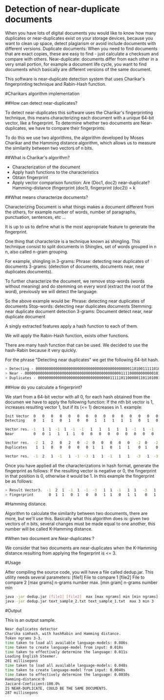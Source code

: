 Detection of near-duplicate documents
==================

When you have lots of digital documents you would like to know how many duplicates or near-duplicates exist on your storage devices, because you want to clean up space, detect plagiarism or avoid include documents with different versions. 
Duplicate documents:
When you need to find documents that are exact copies, these are easy to find - just calculate a checksum and compare with others.
Near-duplicate: documents differ from each other in a very small portion, for example a document life cycle, you want to find documents which basically are different versions of the same document.

This software is near-duplicate detection system that uses Charikar's fingerprinting technique and Rabin-Hash function.

#Charikars algorithm implementation

##How can detect near-duplicates?

To detect near-duplicates this software uses the Charikar's fingerprinting technique, this means characterizing each document with a unique 64-bit vector, like a fingerprint.
To determine whether two documents are Near-duplicates, we have to compare their fingerprints.

To do this we use two algorithms, the algorithm developed by Moses Charikar and the Hamming distance algorithm, which allows us to measure the similarity between two vectors of n bits.

##What is Charikar's algorithm?

- Characterization of the document
- Apply hash functions to the characteristics
- Obtain fingerprint
- Apply vector comparison function:
     Are (Doc1, doc2) near-duplicate?  Hamming-distance (fingerprint (doc1), fingerprint (doc2)) = k

##What means characterize documents?

Characterizing Document is what things makes a document different from the others, for example number of words, number of paragraphs, punctuation, sentences, etc ...

It is up to us to define what is the most appropriate feature to generate the fingerprint.

One thing that characterize is  a technique known as shingling. This technique consist to split documents in Shingles, set of words grouped in n n, also called n-gram grouping.

For example, shingling in 3-grams:
     Phrase: detecting near duplicates of documents
     3-grams: (detection of documents, documents near, near duplicates documents).

To further characterize the document, we remove stop-words (words without meaning) and do stemming on every word (extract the root of the word), previously we will detect the language.

So the above example would be:
     Phrase: detecting near duplicates of documents
     Stop-words: detecting near duplicates documents
     Stemming: near duplicate document detection
     3-grams: Document detect near, near duplicate document

A singly extracted features apply a hash function to each of them.

We will apply the Rabin-Hash function, exists other functions.

There are many hash function that can be used.
We decided to use the hash-Rabin because it very quickly.

For the phrase "Detecting near duplicates" we get the following 64-bit hash.

```sh
> Detecting - 0000000000000000000000000000000000000000000110100111110100001011
> Near - 0000000000000000000000000000000000000000000011110000000000010111
> Duplicates - 0000000000000000000000000000000001111101100000110110100101111111
```

##How do you calculate a fingerprint?

We start from a 64-bit vector with all 0, for each hash obtained from the documen we have to apply the following function:
If the nth bit vector is 1, increases resulting vector 1, but if its (<= 1) decreases in 1.
example:

```sh
Init Vector  0   0   0   0   0   0   0   0   0   0   0   0   0   0   0   0   0   0   0   0   0   0
Detecting    0   1   1   0   1   0   0   1   1   1   1   1   0   1   0   0   0   0   1   0   1   1

Vector res. -1   1  1  -1  1  -1  -1   1   1   1   1   1  -1   1  -1  -1  -1  -1  1 -1   1   1
Near         0   0  1   1   1  1   0   0   0   0   0   0   0   0   0   0   0   1  0  1   1   1

Vector res.  -2  1   2   0   2   0  -2  0   0   0   0   0   -2  0   -2  -2  -2   0 -1  0   2   2  
Duplicates    1  1   0   0   0   0   0  1   1   0   1   1    0  1    0   0   1   0  1  1   1   1

Vector res.  -1  2   1  -1   1  -1  -3  1   1  -1   1   1   -3   1  -3  -3  -1  -1  0  1   3   3   
```

Once you have applied all the characterizations in hash format, generate the fingerprint as follows:
If the resulting vector is negative or 0, the fingerprint in that position is 0, otherwise it would be 1.
In this example the fingerprint be as follows:

```sh
> Result Vector3.  -1  2  1  -1  1  -1  -3   1  1  -1   1  1   -3   1   -3   -3  -1  -1  0 1 3 3   
> Fingerprint       0  1  1   0  1   0   0   1  1   0   1  1    0   1    0    0   0   0  0 1 1 1
```

#Hamming distance.

Algorithm to calculate the similarity between two documents, there are more, but we'll use this.
Basically what this algorithm does is: given two vectors of n bits, several changes must be made equal to one another, this number will be called K-Hamming distance.

#When two document are Near-duplicates ?

We consider that two documents are near-duplicates when the K-Hamming distance resulting from applying the fingerprint is <= 3.

#Usage

After compiling the source code, you will have a file called dedup.jar. This utility needs several parameters:
[file1] File to compare 1
[file2] File to compare 2
[max grams] n-grams number max.
[min gram] n-grams number min

```sh
java -jar dedup.jar [file1] [file2]  max [max ngrams] min [min ngrams]
java -jar dedup.jar text_sample_2.txt text_sample_1.txt  max 3 min 3
```
#Output

This is an output sample.

```sh
Near duplicates detector
Charika simhash, with hashRabin and Hamming distance.
Token ngrams 3-3.
time taken to load all available language-models: 0.086s
time taken to create language-model from input: 0.018s
time taken to effectively determine the language: 0.011s
Loading English Steemer.
201 millisegons
time taken to load all available language-models: 0.048s
time taken to create language-model from input: 0.0040s
time taken to effectively determine the language: 0.0030s
Hamming-distance:0
Jaccard-Coeficient:100.0%
IS NEAR-DUPLICATE, COULD BE THE SAME DOCUMENTS.
287 millisegons
```
